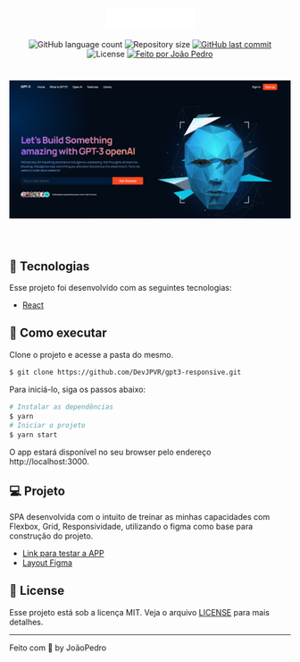 <p align="center">
  <img alt="Gpt3" src=".github/logo.svg" width="160px">
</p>

<p align="center">
  <img alt="GitHub language count" src="https://img.shields.io/github/languages/count/DevJPVR/gpt3-responsive?color=%2304D361">

  <img alt="Repository size" src="https://img.shields.io/github/repo-size/DevJPVR/gpt3-responsive">

  
  <a href="https://github.com/DevJPVR/ShoppingCart/commits/master">
    <img alt="GitHub last commit" src="https://img.shields.io/github/last-commit/DevJPVR/gpt3-responsive">
  </a>
    
   <img alt="License" src="https://img.shields.io/badge/license-MIT-brightgreen">
   <a href="https://github.com/DevJPVR/gpt3-responsive/blob/main/LICENSE">


  <a href="#">
    <img alt="Feito por João Pedro" src="https://img.shields.io/badge/feito%20por-JoaoPedro-%237519C1">
  </a>
  

 
</p>


<h1 align="center">
    <img alt="Gpt3" src=".github/preview.png" />
</h1>


<br>

## 🧪 Tecnologias

Esse projeto foi desenvolvido com as seguintes tecnologias:

- [React](https://reactjs.org)


## 🚀 Como executar

Clone o projeto e acesse a pasta do mesmo.

```bash
$ git clone https://github.com/DevJPVR/gpt3-responsive.git
```

Para iniciá-lo, siga os passos abaixo:
```bash
# Instalar as dependências
$ yarn
# Iniciar o projeto
$ yarn start
```
O app estará disponível no seu browser pelo endereço http://localhost:3000.


## 💻 Projeto

SPA desenvolvida com o intuito de treinar as minhas capacidades com Flexbox, Grid, Responsividade, utilizando o figma como base para construção do projeto.

- [Link para testar a APP](https://zen-swirles-b4137e.netlify.app/#features)
- [Layout Figma](https://www.figma.com/file/lz9lLpFHMxHm2odnwM3R0z/gpt3)


## 📝 License

Esse projeto está sob a licença MIT. Veja o arquivo [LICENSE](https://github.com/DevJPVR/gpt3-responsive/blob/main/LICENSE) para mais detalhes.

---

Feito com 💜 by JoãoPedro

